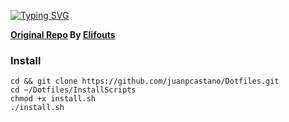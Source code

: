 [![Typing SVG](https://readme-typing-svg.demolab.com?font=Fira+Code&size=30&letterSpacing=tiny&duration=2000&pause=3000&color=F7F7F7&center=true&vCenter=true&width=435&lines=Kipi's+Dotfiles)](https://git.io/typing-svg)



**[Original Repo](https://github.com/Alexays/Waybar) By [Elifouts](https://github.com/elifouts)**
  

  ### Install
  ```
  cd && git clone https://github.com/juanpcastano/Dotfiles.git
  cd ~/Dotfiles/InstallScripts
  chmod +x install.sh
  ./install.sh
  ```



